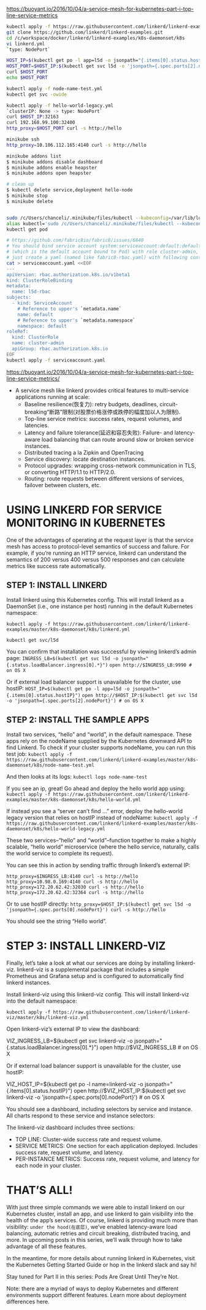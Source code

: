 
https://buoyant.io/2016/10/04/a-service-mesh-for-kubernetes-part-i-top-line-service-metrics


```sh
kubectl apply -f https://raw.githubusercontent.com/linkerd/linkerd-examples/master/k8s-daemonset/k8s/linkerd.yml
git clone https://github.com/linkerd/linkerd-examples.git
cd /c/workspace/docker/linkerd/linkerd-examples/k8s-daemonset/k8s
vi linkerd.yml
`type: NodePort`

HOST_IP=$(kubectl get po -l app=l5d -o jsonpath="{.items[0].status.hostIP}")
HOST_PORT=$HOST_IP:$(kubectl get svc l5d -o 'jsonpath={.spec.ports[2].nodePort}')
curl $HOST_PORT
echo $HOST_PORT

kubectl apply -f node-name-test.yml
kubectl get svc -owide

kubectl apply -f hello-world-legacy.yml
`clusterIP: None -> type: NodePort`
curl $HOST_IP:32163
curl 192.168.99.100:32400
http_proxy=$HOST_PORT curl -s http://hello

minikube ssh
http_proxy=10.106.112.165:4140 curl -s http://hello

minikube addons list
$ minikube addons disable dashboard
$ minikube addons enable heapster
$ minikube addons open heapster

# clean up
$ kubectl delete service,deployment hello-node
$ minikube stop
$ minikube delete


sudo /c/Users/chanceli/.minikube/files/kubectl --kubeconfig=/var/lib/localkube/kubeconfig get pods
alias kubectl='sudo /c/Users/chanceli/.minikube/files/kubectl --kubeconfig=/var/lib/localkube/kubeconfig'
kubectl get pod

# https://github.com/fabric8io/fabric8/issues/6840
# You should bind service account system:serviceaccount:default:default 
# (which is the default account bound to Pod) with role cluster-admin, 
# just create a yaml (named like fabric8-rbac.yaml) with following contents:
cat > serviceaccount.yaml <<EOF
---
apiVersion: rbac.authorization.k8s.io/v1beta1
kind: ClusterRoleBinding
metadata:
  name: l5d-rbac
subjects:
  - kind: ServiceAccount
    # Reference to upper's `metadata.name`
    name: default
    # Reference to upper's `metadata.namespace`
    namespace: default
roleRef:
  kind: ClusterRole
  name: cluster-admin
  apiGroup: rbac.authorization.k8s.io
EOF
kubectl apply -f serviceaccount.yaml
```


https://buoyant.io/2016/10/04/a-service-mesh-for-kubernetes-part-i-top-line-service-metrics/

* A service mesh like linkerd provides critical features to multi-service applications running at scale:
  * Baseline resilience(恢复力): retry budgets, deadlines, circuit-breaking“断路”限制(对股票价格涨停或跌停的幅度加以人为限制).
  * Top-line service metrics: success rates, request volumes, and latencies.
  * Latency and failure tolerance(延迟和容忍失败): Failure- and latency-aware load balancing that can route around slow or broken service instances.
  * Distributed tracing a la Zipkin and OpenTracing
  * Service discovery: locate destination instances.
  * Protocol upgrades: wrapping cross-network communication in TLS, or converting HTTP/1.1 to HTTP/2.0.
  * Routing: route requests between different versions of services, failover between clusters, etc.

# USING LINKERD FOR SERVICE MONITORING IN KUBERNETES

One of the advantages of operating at the request layer is that the service mesh has access to protocol-level semantics of success and failure. For example, if you’re running an HTTP service, linkerd can understand the semantics of 200 versus 400 versus 500 responses and can calculate metrics like success rate automatically.

## STEP 1: INSTALL LINKERD

Install linkerd using this Kubernetes config. This will install linkerd as a DaemonSet (i.e., one instance per host) running in the default Kubernetes namespace:

`kubectl apply -f https://raw.githubusercontent.com/linkerd/linkerd-examples/master/k8s-daemonset/k8s/linkerd.yml`
 
`kubectl get svc/l5d`

You can confirm that installation was successful by viewing linkerd’s admin page:
`INGRESS_LB=$(kubectl get svc l5d -o jsonpath="{.status.loadBalancer.ingress[0].*}")`
`open http://$INGRESS_LB:9990 # on OS X`

Or if external load balancer support is unavailable for the cluster, use hostIP:
`HOST_IP=$(kubectl get po -l app=l5d -o jsonpath="{.items[0].status.hostIP}")`
`open http://$HOST_IP:$(kubectl get svc l5d -o 'jsonpath={.spec.ports[2].nodePort}') # on OS X`

## STEP 2: INSTALL THE SAMPLE APPS

Install two services, “hello” and “world”, in the default namespace. These apps rely on the nodeName supplied by the Kubernetes downward API to find Linkerd. To check if your cluster supports nodeName, you can run this test job:
`kubectl apply -f https://raw.githubusercontent.com/linkerd/linkerd-examples/master/k8s-daemonset/k8s/node-name-test.yml`

And then looks at its logs:
`kubectl logs node-name-test`

If you see an ip, great! Go ahead and deploy the hello world app using:
`kubectl apply -f https://raw.githubusercontent.com/linkerd/linkerd-examples/master/k8s-daemonset/k8s/hello-world.yml`
 
If instead you see a “server can’t find …” error, deploy the hello-world legacy version that relies on hostIP instead of nodeName:
`kubectl apply -f https://raw.githubusercontent.com/linkerd/linkerd-examples/master/k8s-daemonset/k8s/hello-world-legacy.yml`

These two services–“hello” and “world”–function together to make a highly scalable, “hello world” microservice (where the hello service, naturally, calls the world service to complete its request).

You can see this in action by sending traffic through linkerd’s external IP:

`http_proxy=$INGRESS_LB:4140 curl -s http://hello`
`http_proxy=10.98.0.169:4140 curl -s http://hello`
`http_proxy=172.20.62.42:32030 curl -s http://hello`
`http_proxy=172.20.62.42:32364 curl -s http://hello`

 
Or to use hostIP directly:
`http_proxy=$HOST_IP:$(kubectl get svc l5d -o 'jsonpath={.spec.ports[0].nodePort}') curl -s http://hello`

You should see the string “Hello world”.

# STEP 3: INSTALL LINKERD-VIZ

Finally, let’s take a look at what our services are doing by installing linkerd-viz. linkerd-viz is a supplemental package that includes a simple Prometheus and Grafana setup and is configured to automatically find linkerd instances.

Install linkerd-viz using this linkerd-viz config. This will install linkerd-viz into the default namespace:


`kubectl apply -f https://raw.githubusercontent.com/linkerd/linkerd-viz/master/k8s/linkerd-viz.yml`
 
Open linkerd-viz’s external IP to view the dashboard:


VIZ_INGRESS_LB=$(kubectl get svc linkerd-viz -o jsonpath="{.status.loadBalancer.ingress[0].*}")
open http://$VIZ_INGRESS_LB # on OS X
 
Or if external load balancer support is unavailable for the cluster, use hostIP:


VIZ_HOST_IP=$(kubectl get po -l name=linkerd-viz -o jsonpath="{.items[0].status.hostIP}")
open http://$VIZ_HOST_IP:$(kubectl get svc linkerd-viz -o 'jsonpath={.spec.ports[0].nodePort}') # on OS X

You should see a dashboard, including selectors by service and instance. All charts respond to these service and instance selectors:



The linkerd-viz dashboard includes three sections:
* TOP LINE: Cluster-wide success rate and request volume.
* SERVICE METRICS: One section for each application deployed. Includes success rate, request volume, and latency.
* PER-INSTANCE METRICS: Success rate, request volume, and latency for each node in your cluster.


# THAT’S ALL!

With just three simple commands we were able to install linkerd on our Kubernetes cluster, install an app, and use linkerd to gain visibility into the health of the app’s services. Of course, linkerd is providing much more than visibility: `under the hood(在底层)`, we’ve enabled latency-aware load balancing, automatic retries and circuit breaking, distributed tracing, and more. In upcoming posts in this series, we’ll walk through how to take advantage of all these features.

In the meantime, for more details about running linkerd in Kubernetes, visit the Kubernetes Getting Started Guide or hop in the linkerd slack and say hi!

Stay tuned for Part II in this series: Pods Are Great Until They’re Not.

Note: there are a myriad of ways to deploy Kubernetes and different environments support different features. Learn more about deployment differences here.